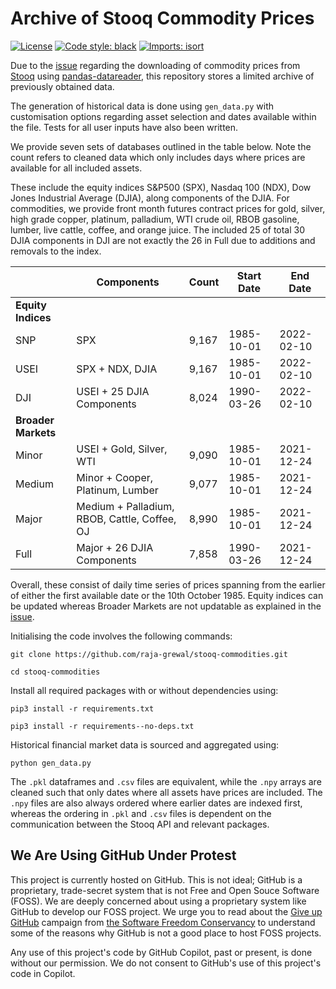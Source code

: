 # Archive of Stooq Commodity Prices

[![License](https://img.shields.io/badge/License-MIT-green)](https://github.com/rajabinks/stooq-commodities/blob/master/LICENSE)
[![Code style: black](https://img.shields.io/badge/code%20style-black-000000.svg)](https://github.com/psf/black)
[![Imports: isort](https://img.shields.io/badge/%20imports-isort-%231674b1?style=flat&labelColor=ef8336)](https://pycqa.github.io/isort/)

Due to the [issue](https://github.com/pydata/pandas-datareader/issues/925) regarding the downloading of commodity prices from [Stooq](https://stooq.com/) using [pandas-datareader](https://pandas-datareader.readthedocs.io/en/latest/index.html), this repository stores a limited archive of previously obtained data.

The generation of historical data is done using `gen_data.py` with customisation options regarding asset selection and dates available within the file. Tests for all user inputs have also been written.

We provide seven sets of databases outlined in the table below. Note the count refers to cleaned data which only includes days where prices are available for all included assets.

These include the equity indices S\&P500 (SPX), Nasdaq 100 (NDX), Dow Jones Industrial Average (DJIA), along components of the DJIA. For commodities, we provide front month futures contract prices for gold, silver, high grade copper, platinum, palladium, WTI crude oil, RBOB gasoline, lumber, live cattle, coffee, and orange juice. The included 25 of total 30 DJIA components in DJI are not exactly the 26 in Full due to additions and removals to the index.

|  | Components | Count | Start Date | End Date |
| ----------- | ----------- | ----------- | ----------- | ----------- |
| **Equity Indices**
| SNP | SPX | 9,167 |1985-10-01 | 2022-02-10 |
| USEI | SPX + NDX, DJIA | 9,167 | 1985-10-01 | 2022-02-10 |
| DJI | USEI + 25 DJIA Components | 8,024 | 1990-03-26 | 2022-02-10 |
| **Broader Markets**
| Minor | USEI + Gold, Silver, WTI | 9,090 | 1985-10-01 | 2021-12-24 |
| Medium | Minor + Cooper, Platinum, Lumber | 9,077 | 1985-10-01 | 2021-12-24 |
| Major | Medium + Palladium, RBOB, Cattle, Coffee, OJ | 8,990 | 1985-10-01 | 2021-12-24 |
| Full | Major + 26 DJIA Components |7,858 | 1990-03-26 | 2021-12-24 |

Overall, these consist of daily time series of prices spanning from the earlier of either the first available date or the 10th October 1985. Equity indices can be updated whereas Broader Markets are not updatable as explained in the [issue](https://github.com/pydata/pandas-datareader/issues/925).

Initialising the code involves the following commands:
```commandline
git clone https://github.com/raja-grewal/stooq-commodities.git

cd stooq-commodities
```
Install all required packages with or without dependencies using:
```commandline
pip3 install -r requirements.txt

pip3 install -r requirements--no-deps.txt
```
Historical financial market data is sourced and aggregated using:
```commandline
python gen_data.py
```
The `.pkl` dataframes and `.csv` files are equivalent, while the `.npy` arrays are cleaned such that only dates where all assets have prices are included. The `.npy` files are also always ordered where earlier dates are indexed first, whereas the ordering in `.pkl` and `.csv` files is dependent on the communication between the Stooq API and relevant packages.

##  We Are Using GitHub Under Protest
This project is currently hosted on GitHub.  This is not ideal; GitHub is a proprietary, trade-secret system that is not Free and Open Souce Software (FOSS).  We are deeply concerned about using a proprietary system like GitHub to develop our FOSS project.  We urge you to read about the [Give up GitHub](https://GiveUpGitHub.org) campaign from [the Software Freedom Conservancy](https://sfconservancy.org) to understand some of the reasons why GitHub is not a good place to host FOSS projects.

Any use of this project's code by GitHub Copilot, past or present, is done without our permission.  We do not consent to GitHub's use of this project's code in Copilot.
